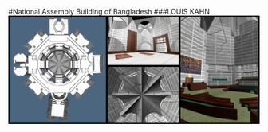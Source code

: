 #National Assembly Building of Bangladesh
###LOUIS KAHN
![banner](https://github.com/marteresagh/Project-2016/blob/master/462095/banner.jpg)
